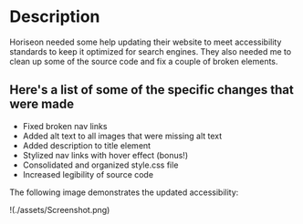 # Description
Horiseon needed some help updating their website to meet accessibility standards to keep it optimized for search engines. They also needed me to clean up some of the source code and fix a couple of broken elements.

## Here's a list of some of the specific changes that were made

* Fixed broken nav links
* Added alt text to all images that were missing alt text
* Added description to title element
* Stylized nav links with hover effect (bonus!)
* Consolidated and organized style.css file
* Increased legibility of source code

The following image demonstrates the updated accessibility:

!(./assets/Screenshot.png)
